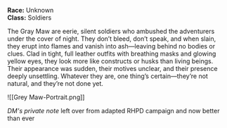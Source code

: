 **Race:** Unknown  
**Class:** Soldiers

The Gray Maw are eerie, silent soldiers who ambushed the adventurers under the cover of night. They don’t bleed, don’t speak, and when slain, they erupt into flames and vanish into ash—leaving behind no bodies or clues. Clad in tight, full leather outfits with breathing masks and glowing yellow eyes, they look more like constructs or husks than living beings. Their appearance was sudden, their motives unclear, and their presence deeply unsettling. Whatever they are, one thing’s certain—they’re not natural, and they’re not done yet.

![[Grey Maw-Portrait.png]]

*DM's private note*
left over from adapted RHPD campaign and now better than ever